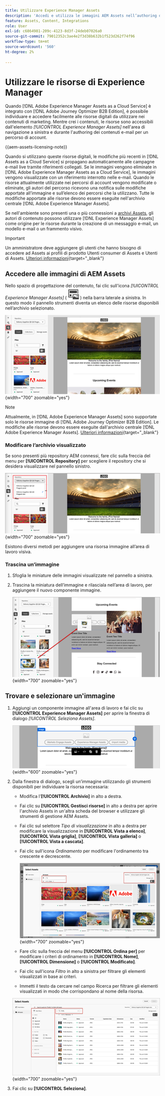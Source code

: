 ```yaml
---
title: Utilizzare Experience Manager Assets
description: 'Accedi e utilizza le immagini AEM Assets nell’authoring dei contenuti: trascina e rilascia, cerca, filtra e sincronizza automaticamente le modifiche in Journey Optimizer B2B edition.'
feature: Assets, Content, Integrations
role: User
exl-id: c6864981-209c-4123-8d3f-24deb07026a0
source-git-commit: 79012352c3ae4e2f3d38b632b1f523d262f74f96
workflow-type: tm+mt
source-wordcount: '560'
ht-degree: 2%

---
```


# Utilizzare le risorse di Experience Manager

Quando [!DNL Adobe Experience Manager Assets as a Cloud Service] è integrato con [!DNL Adobe Journey Optimizer B2B Edition], è possibile individuare e accedere facilmente alle risorse digitali da utilizzare nei contenuti di marketing. Mentre crei i contenuti, le risorse sono accessibili dall&#39;elemento _[!UICONTROL Experience Manager Assets]_ nell&#39;area di navigazione a sinistra e durante l&#39;authoring dei contenuti e-mail per un percorso di account.

{{aem-assets-licensing-note}}

Quando si utilizzano queste risorse digitali, le modifiche più recenti in [!DNL Assets as a Cloud Service] si propagano automaticamente alle campagne e-mail live tramite riferimenti collegati. Se le immagini vengono eliminate in [!DNL Adobe Experience Manager Assets as a Cloud Service], le immagini vengono visualizzate con un riferimento interrotto nelle e-mail. Quando le risorse attualmente utilizzate nei percorsi di account vengono modificate o eliminate, gli autori del percorso ricevono una notifica sulle modifiche apportate all’immagine e sull’elenco dei percorsi che la utilizzano. Tutte le modifiche apportate alle risorse devono essere eseguite nell&#39;archivio centrale [!DNL Adobe Experience Manager Assets].

Se nell&#39;ambiente sono presenti una o più connessioni a [archivi Assets](../admin/configure-aem-repositories.md), gli autori di contenuto possono utilizzare [!DNL Experience Manager Assets] come origine per le risorse durante la creazione di un messaggio e-mail, un modello e-mail o un frammento visivo.

>[!IMPORTANT]
>
>Un amministratore deve aggiungere gli utenti che hanno bisogno di accedere ad Assets ai profili di prodotto Utenti consumer di Assets e Utenti di Assets. [Ulteriori informazioni](https://experienceleague.adobe.com/en/docs/experience-manager-cloud-service/content/security/ims-support#managing-products-and-user-access-in-admin-console){target="_blank"}

## Accedere alle immagini di AEM Assets

Nello spazio di progettazione del contenuto, fai clic sull&#39;icona _[!UICONTROL Experience Manager Assets]_ ( ![icona Experience Manager Assets](../../assets/do-not-localize/icon-assets-aem.svg) ) nella barra laterale a sinistra. In questo modo il pannello strumenti diventa un elenco delle risorse disponibili nell’archivio selezionato.

![Fai clic sull&#39;icona del selettore Assets per accedere alle risorse immagine](./assets/content-assets-selector-aem-assets.png){width="700" zoomable="yes"}

>[!NOTE]
>
>Attualmente, in [!DNL Adobe Experience Manager Assets] sono supportate solo le risorse immagine di [!DNL Adobe Journey Optimizer B2B Edition]. Le modifiche alle risorse devono essere eseguite dall&#39;archivio centrale [!DNL Adobe Experience Manager Assets]. [Ulteriori informazioni](https://experienceleague.adobe.com/en/docs/experience-manager-cloud-service/content/assets/manage/manage-digital-assets){target="_blank"}

### Modificare l’archivio visualizzato

Se sono presenti più repository AEM connessi, fare clic sulla freccia del menu per **[!UICONTROL Repository]** per scegliere il repository che si desidera visualizzare nel pannello sinistro.

![Scegli un archivio AEM Assets per accedere alle risorse immagine](./assets/content-assets-selector-aem-repo.png){width="700" zoomable="yes"}

Esistono diversi metodi per aggiungere una risorsa immagine all’area di lavoro visiva.

### Trascina un’immagine

1. Sfoglia le miniature delle immagini visualizzate nel pannello a sinistra.

1. Trascina la miniatura dell’immagine e rilasciala nell’area di lavoro, per aggiungere il nuovo componente immagine.

   ![Trascina una risorsa immagine](./assets/content-drag-drop-image-aem-assets.png){width="700" zoomable="yes"}

## Trovare e selezionare un&#39;immagine

1. Aggiungi un componente immagine all&#39;area di lavoro e fai clic su **[!UICONTROL Experience Manager Assets]** per aprire la finestra di dialogo _[!UICONTROL Seleziona Assets]_.

   ![Seleziona una risorsa per il componente immagine](./assets/content-image-component-empty.png){width="600" zoomable="yes"}

1. Dalla finestra di dialogo, scegli un’immagine utilizzando gli strumenti disponibili per individuare la risorsa necessaria:

   * Modifica l&#39;**[!UICONTROL Archivio]** in alto a destra.

   * Fai clic su **[!UICONTROL Gestisci risorse]** in alto a destra per aprire l&#39;archivio Assets in un&#39;altra scheda del browser e utilizzare gli strumenti di gestione AEM Assets.

   * Fai clic sul selettore _Tipo di visualizzazione_ in alto a destra per modificare la visualizzazione in **[!UICONTROL Vista a elenco]**, **[!UICONTROL Vista griglia]**, **[!UICONTROL Vista galleria]** o **[!UICONTROL Vista a cascata]**.

   * Fai clic sull&#39;icona _Ordinamento_ per modificare l&#39;ordinamento tra crescente e decrescente.

     ![Utilizzare gli strumenti nella finestra di dialogo Seleziona Assets per trovare e selezionare una risorsa immagine](./assets/content-select-assets-dialog-aem.png){width="700" zoomable="yes"}

   * Fare clic sulla freccia del menu **[!UICONTROL Ordina per]** per modificare i criteri di ordinamento in **[!UICONTROL Nome]**, **[!UICONTROL Dimensione]** o **[!UICONTROL Modificato]**.

   * Fai clic sull&#39;icona _Filtro_ in alto a sinistra per filtrare gli elementi visualizzati in base ai criteri.

   * Immetti il testo da cercare nel campo Ricerca per filtrare gli elementi visualizzati in modo che corrispondano al nome della risorsa.

   ![Utilizza i filtri e il campo di ricerca per individuare la risorsa](./assets/content-select-assets-dialog-aem-filter.png){width="700" zoomable="yes"}

1. Fai clic su **[!UICONTROL Seleziona]**.
<!-- 

## Upload assets

To import files to Assets as a Cloud Service, you first need to browse or create the folder to be used for storage. You can then import an asset and add it to your email content. After assets are uploaded, you can [use the image assets as you author content](./assets-overview.md#add-assets-to-your-content).

1. While authoring your content in the email designer, drag an image element into the canvas. 

   The properties on the right reflect the image element selection. 

1. Click **[!UICONTROL Import media]** to open the _[!UICONTROL Upload image]_ dialog.

1. If your file system is open to your image file, drag and drop the file on the box in the dialog.

   ![Upload image file to Assets repository](./assets/email-designer-image-upload.png){width="700" zoomable="yes"}

   You can also click the **[!UICONTROL Select a file from your computer]** link and use your file system to locate and select the image file. Click Open and the image file is displayed in the box.

1. Click **[!UICONTROL Import]**.
-->
